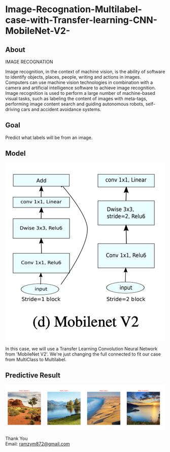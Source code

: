 # Image-Recognation-Multilabel-case-with-Transfer-learning-CNN-MobileNet-V2-

About
------
IMAGE RECOGNATION<br>

Image recognition, in the context of machine vision, is the ability of software to identify 
objects, places, people, writing and actions in images. Computers can use machine 
vision technologies in combination with a camera and artificial intelligence software to 
achieve image recognition. Image recognition is used to perform a large number of
machine-based visual tasks, such as labeling the content of images with meta-tags, 
performing image content search and guiding autonomous robots, self-driving cars and 
accident avoidance systems.


Goal
-----
Predict what labels will be from an image.


Model
------
![MachinLearning.jpg](n.png)


In this case, we will use a Transfer Learning Convolution Neural Network from 'MobileNet V2'.
We're just changing the full connected to fit our case from MultiClass to Multilabel.

Predictive Result
------------------
![MachinLearning.jpg](test_1.png)

Thank You<br>
Email: ramzym872@gmail.com
